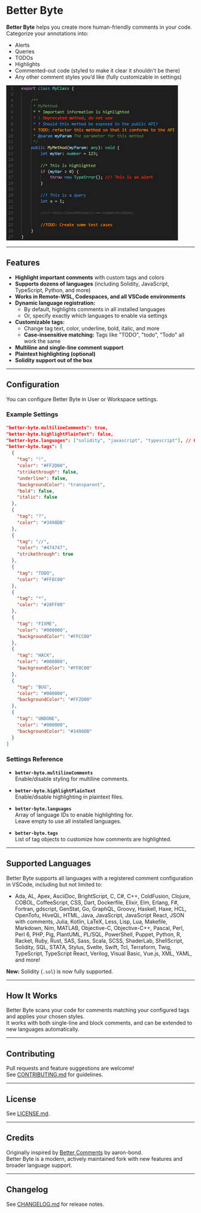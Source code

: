 # Better Byte

**Better Byte** helps you create more human-friendly comments in your code.  
Categorize your annotations into:
- Alerts
- Queries
- TODOs
- Highlights
- Commented-out code (styled to make it clear it shouldn't be there)
- Any other comment styles you’d like (fully customizable in settings)

![Annotated code](images/better-byte.png)

---

## Features

- **Highlight important comments** with custom tags and colors
- **Supports dozens of languages** (including Solidity, JavaScript, TypeScript, Python, and more)
- **Works in Remote-WSL, Codespaces, and all VSCode environments**
- **Dynamic language registration:**  
  - By default, highlights comments in all installed languages
  - Or, specify exactly which languages to enable via settings
- **Customizable tags:**  
  - Change tag text, color, underline, bold, italic, and more
  - **Case-insensitive matching:** Tags like "TODO", "todo", "Todo" all work the same
- **Multiline and single-line comment support**
- **Plaintext highlighting (optional)**
- **Solidity support out of the box**

---

## Configuration

You can configure Better Byte in User or Workspace settings.

### Example Settings

```json
"better-byte.multilineComments": true,
"better-byte.highlightPlainText": false,
"better-byte.languages": ["solidity", "javascript", "typescript"], // Optional: restrict to these languages
"better-byte.tags": [
  {
    "tag": "!",
    "color": "#FF2D00",
    "strikethrough": false,
    "underline": false,
    "backgroundColor": "transparent",
    "bold": false,
    "italic": false
  },
  {
    "tag": "?",
    "color": "#3498DB"
  },
  {
    "tag": "//",
    "color": "#474747",
    "strikethrough": true
  },
  {
    "tag": "TODO",
    "color": "#FF8C00"
  },
  {
    "tag": "*",
    "color": "#28FF00"
  },
  {
    "tag": "FIXME",
    "color": "#000000",
    "backgroundColor": "#FFCC00"
  },
  {
    "tag": "HACK",
    "color": "#000000",
    "backgroundColor": "#FF8C00"
  },
  {
    "tag": "BUG",
    "color": "#000000",
    "backgroundColor": "#FF2D00"
  },
  {
    "tag": "UNDONE",
    "color": "#000000",
    "backgroundColor": "#3498DB"
  }
]
```

### Settings Reference

- **`better-byte.multilineComments`**  
  Enable/disable styling for multiline comments.

- **`better-byte.highlightPlainText`**  
  Enable/disable highlighting in plaintext files.

- **`better-byte.languages`**  
  Array of language IDs to enable highlighting for.  
  Leave empty to use all installed languages.

- **`better-byte.tags`**  
  List of tag objects to customize how comments are highlighted.

---

## Supported Languages

Better Byte supports all languages with a registered comment configuration in VSCode, including but not limited to:

- Ada, AL, Apex, AsciiDoc, BrightScript, C, C#, C++, ColdFusion, Clojure, COBOL, CoffeeScript, CSS, Dart, Dockerfile, Elixir, Elm, Erlang, F#, Fortran, gdscript, GenStat, Go, GraphQL, Groovy, Haskell, Haxe, HCL, OpenTofu, HiveQL, HTML, Java, JavaScript, JavaScript React, JSON with comments, Julia, Kotlin, LaTeX, Less, Lisp, Lua, Makefile, Markdown, Nim, MATLAB, Objective-C, Objective-C++, Pascal, Perl, Perl 6, PHP, Pig, PlantUML, PL/SQL, PowerShell, Puppet, Python, R, Racket, Ruby, Rust, SAS, Sass, Scala, SCSS, ShaderLab, ShellScript, Solidity, SQL, STATA, Stylus, Svelte, Swift, Tcl, Terraform, Twig, TypeScript, TypeScript React, Verilog, Visual Basic, Vue.js, XML, YAML, and more!

**New:** Solidity (`.sol`) is now fully supported.

---

## How It Works

Better Byte scans your code for comments matching your configured tags and applies your chosen styles.  
It works with both single-line and block comments, and can be extended to new languages automatically.

---

## Contributing

Pull requests and feature suggestions are welcome!  
See [CONTRIBUTING.md](CONTRIBUTING.md) for guidelines.

---

## License

See [LICENSE.md](LICENSE.md).

---

## Credits

Originally inspired by [Better Comments](https://marketplace.visualstudio.com/items?itemName=aaron-bond.better-comments) by aaron-bond.  
Better Byte is a modern, actively maintained fork with new features and broader language support.

---

## Changelog

See [CHANGELOG.md](CHANGELOG.md) for release notes.

